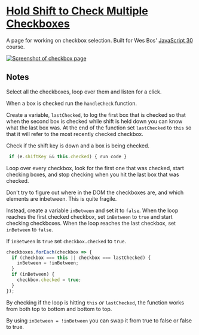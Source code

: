 # [Hold Shift to Check Multiple Checkboxes](https://gk-hynes.github.io/checkboxes/)

A page for working on checkbox selection. Built for Wes Bos'
[JavaScript 30](https://javascript30.com/) course.

[![Screenshot of checkbox page](https://res.cloudinary.com/gerhynes/image/upload/v1515706202/Checkboxes_rlgwud.png)](https://gk-hynes.github.io/checkboxes/)

## Notes

Select all the checkboxes, loop over them and listen for a click.

When a box is checked run the `handleCheck` function.

Create a variable, `lastChecked`, to log the first box that is checked so that when the second box is checked while shift is held down you can know what the last box was. At the end of the function set `lastChecked` to `this` so that it will refer to the most recently checked checkbox.

Check if the shift key is down and a box is being checked.

```js
 if (e.shiftKey && this.checked) { run code }
```

Loop over every checkbox, look for the first one that was checked, start checking boxes, and stop checking when you hit the last box that was checked.

Don't try to figure out where in the DOM the checkboxes are, and which elements are inbetween. This is quite fragile.

Instead, create a variable `inBetween` and set it to `false`. When the loop reaches the first checked checkbox, set `inBetween` to `true` and start checking checkboxes. When the loop reaches the last checkbox, set `inBetween` to `false`.

If `inBetween` is `true` set `checkbox.checked` to `true`.

```js
checkboxes.forEach(checkbox => {
  if (checkbox === this || checkbox === lastChecked) {
    inBetween = !inBetween;
  }
  if (inBetween) {
    checkbox.checked = true;
  }
});
```

By checking if the loop is hitting `this` _or_ `lastChecked`, the function works from both top to bottom and bottom to top.

By using `inBetween = !inBetween` you can swap it from true to false or false to true.
